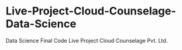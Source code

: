 # Live-Project-Cloud-Counselage-Data-Science

Data Science Final Code Live Project Cloud Counselage Pvt. Ltd.

